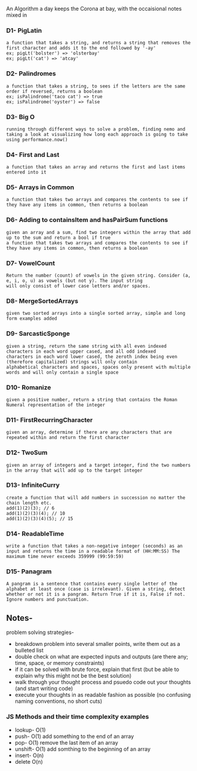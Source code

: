 An Algorithm a day keeps the Corona at bay, with the occaisional notes mixed in
### D1- PigLatin
    a function that takes a string, and returns a string that removes the first character and adds it to the end followed by '-ay'
    ex; pigLt('bolster') => 'olsterbay'
    ex; pigLt('cat') => 'atcay'
### D2- Palindromes
    a function that takes a string, to sees if the letters are the same order if reversed, returns a boolean
    ex; isPalindrome('taco cat') => true
    ex; isPalindrome('oyster') => false
### D3- Big O
    running through different ways to solve a problem, finding nemo and taking a look at visualizing how long each approach is going to take using performance.now()
### D4- First and Last
    a function that takes an array and returns the first and last items entered into it
### D5- Arrays in Common
    a function that takes two arrays and compares the contents to see if they have any items in common, then returns a boolean
### D6- Adding to containsItem and hasPairSum functions
    given an array and a sum, find two integers within the array that add up to the sum and return a bool if true
    a function that takes two arrays and compares the contents to see if they have any items in common, then returns a boolean
### D7- VowelCount
    Return the number (count) of vowels in the given string. Consider (a, e, i, o, u) as vowels (but not y). The input string
    will only consist of lower case letters and/or spaces.
### D8- MergeSortedArrays
    given two sorted arrays into a single sorted array, simple and long form examples added
### D9- SarcasticSponge
    given a string, return the same string with all even indexed characters in each word upper cased, and all odd indexed
    characters in each word lower cased, the zeroth index being even (therefore capitalized) strings will only contain 
    alphabetical characters and spaces, spaces only present with multiple words and will only contain a single space
### D10- Romanize
    given a positive number, return a string that contains the Roman Numeral representation of the integer
### D11- FirstRecurringCharacter
    given an array, determine if there are any characters that are repeated within and return the first character
### D12- TwoSum
    given an array of integers and a target integer, find the two numbers in the array that will add up to the target integer
### D13- InfiniteCurry
    create a function that will add numbers in succession no matter the chain length etc.
    add(1)(2)(3); // 6
    add(1)(2)(3)(4); // 10
    add(1)(2)(3)(4)(5); // 15
### D14- ReadableTime
    write a function that takes a non-negative integer (seconds) as an input and returns the time in a readable format of (HH:MM:SS) The maximum time never exceeds 359999 (99:59:59)
### D15- Panagram
    A pangram is a sentence that contains every single letter of the alphabet at least once (case is irrelevant). Given a string, detect whether or not it is a pangram. Return True if it is, False if not. Ignore numbers and punctuation.

## Notes-
problem solving strategies- 
* breakdown problem into several smaller points, write them out as a bulleted list
* double check on what are expected inputs and outputs (are there any; time, space, or memory constraints)
* if it can be solved with brute force, explain that first (but be able to explain why this might not be the best solution)
* walk through your thought process and psuedo code out your thoughts (and start writing code)
* execute your thoughts in as readable fashion as possible (no confusing naming conventions, no short cuts)

### JS Methods and their time complexity examples
* lookup- O(1)
* push- O(1) add something to the end of an array
* pop- O(1) remove the last item of an array
* unshift- O(1) add somthing to the beginning of an array
* insert- O(n)
* delete O(n)
